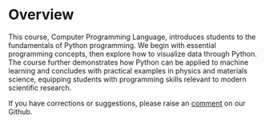 # Overview

This course, Computer Programming Language, introduces students to the fundamentals of Python programming. We begin with essential programming concepts, then explore how to visualize data through Python. The course further demonstrates how Python can be applied to machine learning and concludes with practical examples in physics and materials science, equipping students with programming skills relevant to modern scientific research.

If you have corrections or suggestions, please raise an [comment](https://github.com/nguyen-group/CPL/discussions) on our Github.
